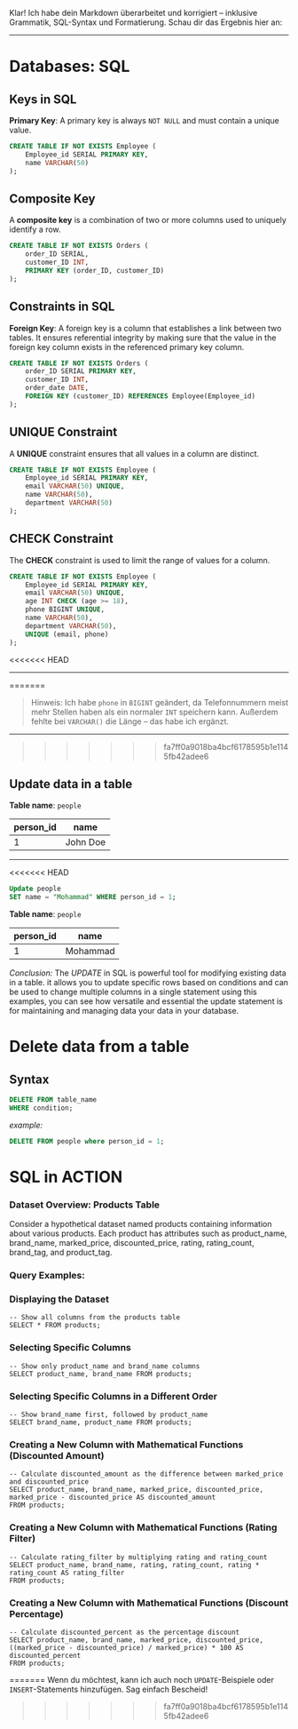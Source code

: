 Klar! Ich habe dein Markdown überarbeitet und korrigiert – inklusive Grammatik, SQL-Syntax und Formatierung. Schau dir das Ergebnis hier an:

---

# Databases: SQL

## Keys in SQL

**Primary Key**: A primary key is always `NOT NULL` and must contain a unique value.

```sql
CREATE TABLE IF NOT EXISTS Employee (
    Employee_id SERIAL PRIMARY KEY,
    name VARCHAR(50)
);
```

## Composite Key

A **composite key** is a combination of two or more columns used to uniquely identify a row.

```sql
CREATE TABLE IF NOT EXISTS Orders (
    order_ID SERIAL,
    customer_ID INT,
    PRIMARY KEY (order_ID, customer_ID)
);
```

## Constraints in SQL

**Foreign Key**: A foreign key is a column that establishes a link between two tables. It ensures referential integrity by making sure that the value in the foreign key column exists in the referenced primary key column.

```sql
CREATE TABLE IF NOT EXISTS Orders (
    order_ID SERIAL PRIMARY KEY,
    customer_ID INT,
    order_date DATE,
    FOREIGN KEY (customer_ID) REFERENCES Employee(Employee_id)
);
```

## UNIQUE Constraint

A **UNIQUE** constraint ensures that all values in a column are distinct.

```sql
CREATE TABLE IF NOT EXISTS Employee (
    Employee_id SERIAL PRIMARY KEY,
    email VARCHAR(50) UNIQUE,
    name VARCHAR(50),
    department VARCHAR(50)
);
```

## CHECK Constraint

The **CHECK** constraint is used to limit the range of values for a column.

```sql
CREATE TABLE IF NOT EXISTS Employee (
    Employee_id SERIAL PRIMARY KEY,
    email VARCHAR(50) UNIQUE,
    age INT CHECK (age >= 18),
    phone BIGINT UNIQUE,
    name VARCHAR(50),
    department VARCHAR(50),
    UNIQUE (email, phone)
);
```

<<<<<<< HEAD


---

=======
> Hinweis: Ich habe `phone` in `BIGINT` geändert, da Telefonnummern meist mehr Stellen haben als ein normaler `INT` speichern kann. Außerdem fehlte bei `VARCHAR()` die Länge – das habe ich ergänzt.

---

>>>>>>> fa7ff0a9018ba4bcf6178595b1e1145fb42adee6
## Update data in a table

**Table name**: `people`

| person_id | name      |
|-----------|-----------|
| 1         | John Doe  |

---

<<<<<<< HEAD
```sql
Update people
SET name = "Mohammad" WHERE person_id = 1;
```
**Table name**: `people`

| person_id | name      |
|-----------|-----------|
| 1         | Mohammad  |


*Conclusion:* The *UPDATE* in SQL is powerful tool for modifying existing data in a table. it allows you to update specific rows based on conditions
and can be used to change multiple columns in a single statement using this examples, you can see how versatile and essential the update statement
is for maintaining and managing data your data in your database.

# Delete data from a table
## Syntax
```sql
DELETE FROM table_name
WHERE condition;
```

*example:*
```SQL
DELETE FROM people where person_id = 1;
```

# SQL in ACTION
### **Dataset Overview: Products Table**

Consider a hypothetical dataset named products containing information about various products. Each product has attributes such as product_name, brand_name, marked_price, discounted_price, rating, rating_count, brand_tag, and product_tag.

### **Query Examples:**

### **Displaying the Dataset**

```
-- Show all columns from the products table
SELECT * FROM products;
```

### **Selecting Specific Columns**

```
-- Show only product_name and brand_name columns
SELECT product_name, brand_name FROM products;
```

### **Selecting Specific Columns in a Different Order**

```
-- Show brand_name first, followed by product_name
SELECT brand_name, product_name FROM products;
```

### **Creating a New Column with Mathematical Functions (Discounted Amount)**

```
-- Calculate discounted_amount as the difference between marked_price and discounted_price
SELECT product_name, brand_name, marked_price, discounted_price, marked_price - discounted_price AS discounted_amount
FROM products;
```

### **Creating a New Column with Mathematical Functions (Rating Filter)**

```
-- Calculate rating_filter by multiplying rating and rating_count
SELECT product_name, brand_name, rating, rating_count, rating * rating_count AS rating_filter
FROM products;
```

### **Creating a New Column with Mathematical Functions (Discount Percentage)**

```
-- Calculate discounted_percent as the percentage discount
SELECT product_name, brand_name, marked_price, discounted_price, ((marked_price - discounted_price) / marked_price) * 100 AS discounted_percent
FROM products;
```
=======
Wenn du möchtest, kann ich auch noch `UPDATE`-Beispiele oder `INSERT`-Statements hinzufügen. Sag einfach Bescheid!
>>>>>>> fa7ff0a9018ba4bcf6178595b1e1145fb42adee6
